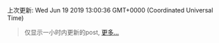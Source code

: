 
  
 上次更新: Wed Jun 19 2019 13:00:36 GMT+0000 (Coordinated Universal Time) 

 > 仅显示一小时内更新的post, [更多...](screenshots/)
  